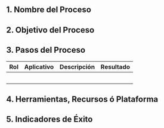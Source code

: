 ## 1. Nombre del Proceso

## 2. Objetivo del Proceso

## 3. Pasos del Proceso

| **Rol** | **Aplicativo** | **Descripción** | **Resultado** |
| ------- | -------------- | --------------- | ------------- |
|         |                |                 |               |
|         |                |                 |               |
|         |                |                 |               |
|         |                |                 |               |
|         |                |                 |               |

## 4. Herramientas, Recursos ó Plataforma

## 5. Indicadores de Éxito

